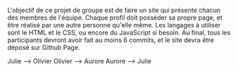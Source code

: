 L'objectif de ce projet de groupe est de faire un site qui présente chacun des membres de l'équipe.
Chaque profil doit posséder sa propre page, et être réalisé par une autre personne qu'elle même.
Les langages à utiliser sont le HTML et le CSS, ou encore du JavaScript si besoin.
Au final, tous les participants devront avoir fait au moins 6 commits, et le site devra être déposé sur Github Page.

Julie --> Olivier
Olivier --> Aurore
Aurore --> Julie